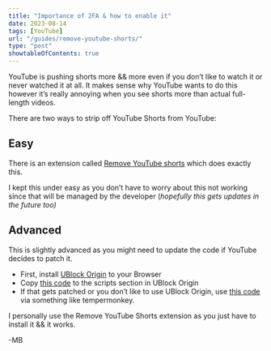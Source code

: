 ```yaml
---
title: "Importance of 2FA & how to enable it"
date: 2023-08-14
tags: [YouTube]
url: "/guides/remove-youtube-shorts/"
type: "post"
showtableOfContents: true
---
```

YouTube is pushing shorts more && more even if you don’t like to watch it or never watched it at all. It makes sense why YouTube wants to do this however it’s really annoying when you see shorts more than actual full-length videos. 

There are two ways to strip off YouTube Shorts from YouTube: 

## Easy

There is an extension called [Remove YouTube shorts](https://chromewebstore.google.com/detail/mgngbgbhliflggkamjnpdmegbkidiapm) which does exactly this. 

I kept this under easy as you don’t have to worry about this not working since that will be managed by the developer (*hopefully this gets updates in the future too)* 

## Advanced

This is slightly advanced as you might need to update the code if YouTube decides to patch it. 

- First, install [UBlock Origin](https://chromewebstore.google.com/detail/ublock-origin/cjpalhdlnbpafiamejdnhcphjbkeiagm) to your Browser
- Copy [this code](https://github.com/gijsdev/ublock-hide-yt-shorts) to the scripts section in UBlock Origin
- If that gets patched or you don’t like to use UBlock Origin, use [this code](https://letsblock.it/filters/youtube-shorts) via something like tempermonkey.

I personally use the Remove YouTube Shorts extension as you just have to install it && it works.

-MB
